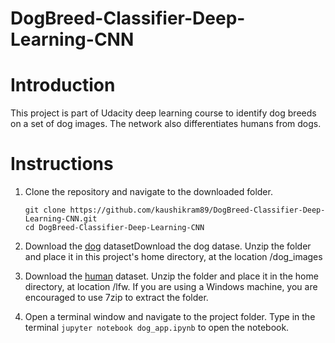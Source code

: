 # DogBreed-Classifier-Deep-Learning-CNN

# Introduction
This project is part of Udacity deep learning course to identify dog breeds on a set of dog images. The network also differentiates humans from dogs.

# Instructions
1. Clone the repository and navigate to the downloaded folder.

	```git clone https://github.com/kaushikram89/DogBreed-Classifier-Deep-Learning-CNN.git``` <br>
	```cd DogBreed-Classifier-Deep-Learning-CNN```


2. Download the [dog](https://s3-us-west-1.amazonaws.com/udacity-aind/dog-project/dogImages.zip) datasetDownload the dog datase. Unzip the folder and place it in this project's home directory, at the location /dog_images

3. Download the [human](http://vis-www.cs.umass.edu/lfw/lfw.tgz) dataset. Unzip the folder and place it in the home directory, at location /lfw. If you are using a Windows machine, you are encouraged to use 7zip to extract the folder.

4. Open a terminal window and navigate to the project folder. Type in the terminal 
```jupyter notebook dog_app.ipynb``` to open the notebook.
